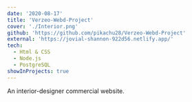 ```yaml
---
date: '2020-08-17'
title: 'Verzeo-Webd-Project'
cover: './Interior.png'
github: 'https://github.com/pikachu28/Verzeo-Webd-Project'
external: 'https://jovial-shannon-922d56.netlify.app/'
tech:
  - Html & CSS
  - Node.js
  - PostgreSQL
showInProjects: true
---
```

An interior-designer commercial website.